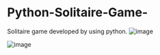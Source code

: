 # Python-Solitaire-Game-
Solitaire game developed by using python.
![image](https://user-images.githubusercontent.com/78581470/140584729-85806ede-a1af-49a8-ac49-b8d938d1c9da.png)

![image](https://user-images.githubusercontent.com/78581470/140455609-3e8e162d-176d-472d-9027-b8f3cfdd2067.png)
